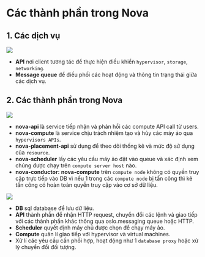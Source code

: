 # Các thành phần trong Nova
## 1. Các dịch vụ
![](https://github.com/lacoski/OpenStack-Note/raw/master/docs/nova/images/nova-overview-2.png)

- **API** nơi client tương tác để thực hiện điều khiển `hypervisor`, `storage`, `networking`.
- **Message queue** để điều phối các hoạt động và thông tin trạng thái giữa các dịch vụ. 

## 2. Các thành phần trong Nova
![](https://www.golinuxcloud.com/wp-content/uploads/2019/01/nova-compute-architectire_1.png)

- **nova-api** là service tiếp nhận và phản hồi các compute API call từ users.
- **nova-compute** là service chịu trách nhiệm tạo và hủy các máy ảo qua `hypervisors APIs`.
- **nova-placement-api** sử dụng để theo dõi thống kê và mức độ sử dụng của `resource`.
- **nova-scheduler** lấy các yêu cầu máy ảo đặt vào queue và xác định xem chúng được chạy trên `compute server host` nào.
- **nova-conductor:** **nova-compute** trên `compute node` không có quyền truy cập trực tiếp vào DB vì nếu 1 trong các `compute node` bị tấn công thì kẻ tấn công có hoàn toàn quyền truy cập vào cơ sở dữ liệu.

![](https://docs.openstack.org/nova/pike/_images/architecture.svg)

- **DB** sql database để lưu dữ liệu.
- **API** thành phần để nhận HTTP request, chuyển đổi các lệnh và giao tiếp với các thành phần khác thông qua oslo.messaging queue hoặc HTTP.
- **Scheduler** quyết định máy chủ được chọn để chạy máy ảo.
- **Compute** quản lí giao tiếp với hypervisor và virtual machines.
- Xử lí các yêu cầu cần phối hợp, hoạt động như 1 `database proxy` hoặc xử lý chuyển đổi đối tượng. 

